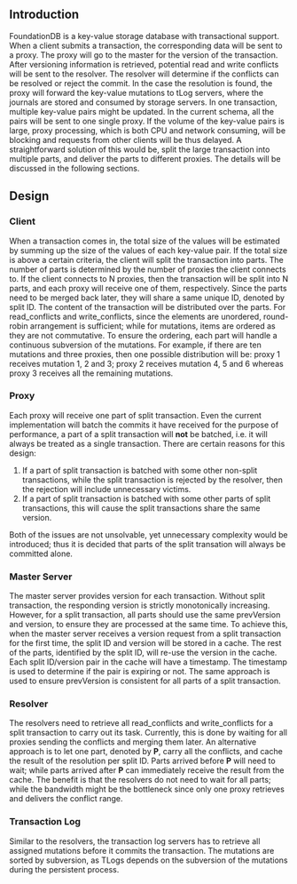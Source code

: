 ## Introduction

FoundationDB is a key-value storage database with transactional support. When a client submits a transaction, the corresponding data will be sent to a proxy. The proxy will go to the master for the version of the transaction. After versioning information is retrieved, potential read and write conflicts will be sent to the resolver. The resolver will determine if the conflicts can be resolved or reject the commit. In the case the resolution is found, the proxy will forward the key-value mutations to tLog servers, where the journals are stored and consumed by storage servers.
 In one transaction, multiple key-value pairs might be updated. In the current schema, all the pairs will be sent to one single proxy. If the volume of the key-value pairs is large, proxy processing, which is both CPU and network consuming, will be blocking and requests from other clients will be thus delayed. A straightforward solution of this would be, split the large transaction into multiple parts, and deliver the parts to different proxies. The details will be discussed in the following sections.

## Design

### Client

When a transaction comes in, the total size of the values will be estimated by summing up the size of the values of each key-value pair. If the total size is above a certain criteria, the client will split the transaction into parts.
The number of parts is determined by the number of proxies the client connects to. If the client connects to N proxies, then the transaction will be split into N parts, and each proxy will receive one of them, respectively. Since the parts need to be merged back later, they will share a same unique ID, denoted by split ID.
The content of the transaction will be distributed over the parts. For read_conflicts and write_conflicts, since the elements are unordered, round-robin arrangement is sufficient; while for mutations, items are ordered as they are not commutative. To ensure the ordering, each part will handle a continuous subversion of the mutations. For example, if there are ten mutations and three proxies, then one possible distribution will be: proxy 1 receives mutation 1, 2 and 3; proxy 2 receives mutation 4, 5 and 6 whereas proxy 3 receives all the remaining mutations.

### Proxy

Each proxy will receive one part of split transaction. Even the current implementation will batch the commits it have received for the purpose of performance, a part of a split transaction will **not** be batched, i.e. it will always be treated as a single transaction. There are certain reasons for this design:

1. If a part of split transaction is batched with some other non-split transactions, while the split transaction is rejected by the resolver, then the rejection will include unnecessary victims.
2. If a part of split transaction is batched with some other parts of split transactions, this will cause the split transactions share the same version.

Both of the issues are not unsolvable, yet unnecessary complexity would be introduced; thus it is decided that parts of the split transation will always be committed alone.

### Master Server

The master server provides version for each transaction. Without split transaction, the responding version is strictly monotonically increasing. However, for a split transaction, all parts should use the same prevVersion and version, to ensure they are processed at the same time.
To achieve this, when the master server receives a version request from a split transaction for the first time, the split ID and version will be stored in a cache. The rest of the parts, identified by the split ID, will re-use the version in the cache. Each split ID/version pair in the cache will have a timestamp. The timestamp is used to determine if the pair is expiring or not.
The same approach is used to ensure prevVersion is consistent for all parts of a split transaction.

### Resolver

The resolvers need to retrieve all read_conflicts and write_conflicts for a split transaction to carry out its task. Currently, this is done by waiting for all proxies sending the conflicts and merging them later.
An alternative approach is to let one part, denoted by **P**, carry all the conflicts, and cache the result of the resolution per split ID. Parts arrived before **P** will need to wait; while parts arrived after **P** can immediately receive the result from the cache. The benefit is that the resolvers do not need to wait for all parts; while the bandwidth might be the bottleneck since only one proxy retrieves and delivers the conflict range.

### Transaction Log

Similar to the resolvers, the transaction log servers has to retrieve all assigned mutations before it commits the transaction. The mutations are sorted by subversion, as TLogs depends on the subversion of the mutations during the persistent process.
